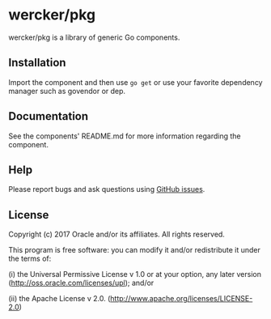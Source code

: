 # wercker/pkg

wercker/pkg is a library of generic Go components.

## Installation

Import the component and then use `go get` or use your favorite dependency
manager such as govendor or dep.

## Documentation

See the components' README.md for more information regarding the component.

## Help

Please report bugs and ask questions using [GitHub issues](https://github.com/wercker/pkg/issues).

## License

Copyright (c) 2017 Oracle and/or its affiliates.  All rights reserved.

This program is free software: you can modify it and/or redistribute it under
the terms of:

(i)  the Universal Permissive License v 1.0 or at your option, any
     later version (<http://oss.oracle.com/licenses/upl>); and/or

(ii) the Apache License v 2.0. (<http://www.apache.org/licenses/LICENSE-2.0>)
